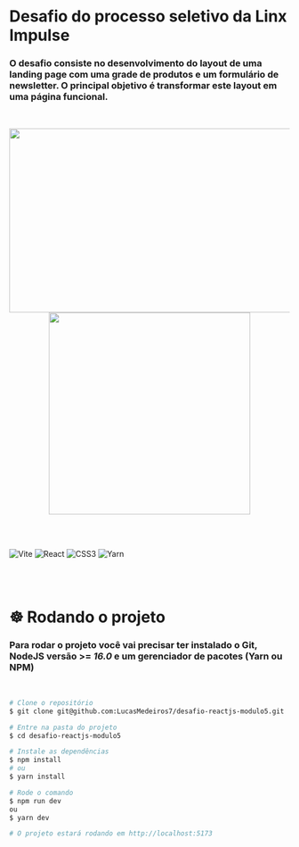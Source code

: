 # Desafio do processo seletivo da Linx Impulse

### O desafio consiste no desenvolvimento do layout de uma landing page com uma grade de produtos e um formulário de newsletter. O principal objetivo é transformar este layout em uma página funcional.

<br>

<p align="center">
  <img width=550  height=330 src=".github/desktopPreview.gif">
  <img height=362 src=".github/mobilePreview.gif">
</p>

<br>
<br>

![Vite](https://img.shields.io/badge/vite-%23646CFF.svg?style=for-the-badge&logo=vite&logoColor=white)
![React](https://img.shields.io/badge/react-%2320232a.svg?style=for-the-badge&logo=react&logoColor=%2361DAFB)
![CSS3](https://img.shields.io/badge/css3-%231572B6.svg?style=for-the-badge&logo=css3&logoColor=white)
![Yarn](https://img.shields.io/badge/yarn-%232C8EBB.svg?style=for-the-badge&logo=yarn&logoColor=white)

<br>
<br>

# ☸️ Rodando o projeto

### Para rodar o projeto você vai precisar ter instalado o Git, NodeJS versão >= _16.0_ e um gerenciador de pacotes **(Yarn ou NPM)**

<br>

```bash
# Clone o repositório
$ git clone git@github.com:LucasMedeiros7/desafio-reactjs-modulo5.git

# Entre na pasta do projeto
$ cd desafio-reactjs-modulo5

# Instale as dependências
$ npm install
# ou
$ yarn install

# Rode o comando
$ npm run dev
ou
$ yarn dev

# O projeto estará rodando em http://localhost:5173
```
